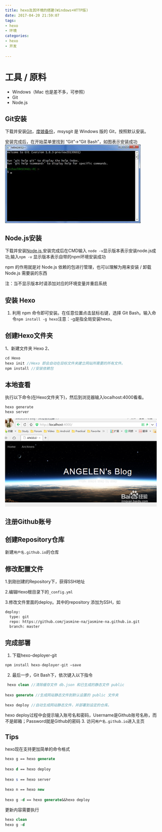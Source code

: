 ```yaml
---
title: hexo及其环境的搭建(Windows+HTTP版)
date: 2017-04-20 21:59:07
tags: 
- hexo
- 环境
categories:
- hexo
- 开发

---
```

# 工具 / 原料 

- Windows（Mac 也是差不多，可参照）  
- Git  
- Node.js

## Git安装
下载并安装[Git][1]，[度娘备份][2]，msysgit 是 Windows 版的 Git，按照默认安装。

安装完成后，在开始菜单里找到 “Git”->“Git Bash”，如图表示安装成功
![Git安装][3]

## Node.js安装
下载并安装[Node.js][4],安装完成后在CMD输入  `node -v`显示版本表示安装node.js成功,输入`npm -v` 显示版本表示自带的npm环境安装成功

npm 的作用就是对 Node.js 依赖的包进行管理，也可以理解为用来安装 / 卸载 Node.js 需要装的东西

注：当不显示版本时请添加对应的环境变量并重启系统

## 安装 Hexo

 1. 利用 npm 命令即可安装。在任意位置点击鼠标右键，选择 Git Bash。输入命令`npm install -g hexo`注意：-g是指全局安装hexo。

## 创建Hexo文件夹
1、新建文件夹 Hexo 
2、

``` scilab
cd Hexo
hexo init //Hexo 即会自动在目标文件夹建立网站所需要的所有文件。
npm install //安装依赖包
```
## 本地查看 
执行以下命令(在Hexo文件夹下)，然后到浏览器输入localhost:4000看看。

``` vbscript
hexo generate
hexo server
```
![hexo初始][5]

## 注册Github账号 
## 创建Repository仓库
新建`用户名.github.io`的仓库
## 修改配置文件 
1.到刚创建的Repository下，获得SSH地址

2.编辑Hexo根目录下的`_config.yml`

3.修改文件里面的deploy。其中的repository 添加为SSH，如

``` less
deploy:
  type: git
  repo: https://github.com/jasmine-na/jasmine-na.github.io.git
  branch: master
```
## 完成部署

 1. 下载hexo-deployer-git

``` sql
npm install hexo-deployer-git –save
```


 2. 最后一步，Git Bash下，依次键入以下指令

 

``` stata
 hexo clean //清除缓存文件 db.json 和已生成的静态文件 public

hexo generate //生成网站静态文件到默认设置的 public 文件夹

hexo deploy //自动生成网站静态文件，并部署到设定的仓库。
```
hexo deploy过程中会提示输入账号名和密码，Username是Github账号名称，而不是邮箱；Password就是Github的密码
 3.  访问`用户名.github.io`进入主页

## Tips 
hexo现在支持更加简单的命令格式

``` stata
hexo g == hexo generate

hexo d == hexo deploy

hexo s == hexo server

hexo n == hexo new

hexo g -d == hexo generate&&hexo deploy
```
更新内容需要执行

``` stata
hexo clean
hexo g -d
```



  [1]: https://git-for-windows.github.io/
  [2]: https://pan.baidu.com/s/1kU5OCOB#list/path=/pub/git
  [3]: hexo及其环境的搭建/Git安装.jpg
  [4]: https://nodejs.org/en/download/
  [5]: hexo及其环境的搭建/Hexo初始.jpg
